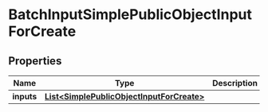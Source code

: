 

# BatchInputSimplePublicObjectInputForCreate


## Properties

| Name | Type | Description | Notes |
|------------ | ------------- | ------------- | -------------|
|**inputs** | [**List&lt;SimplePublicObjectInputForCreate&gt;**](SimplePublicObjectInputForCreate.md) |  |  |



